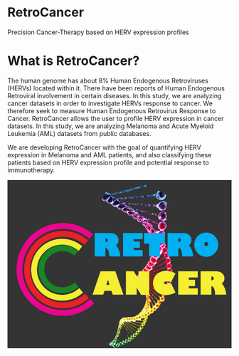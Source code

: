 # RetroCancer

Precision Cancer-Therapy based on HERV expression profiles

# What is RetroCancer?
The human genome has about 8% Human Endogenous Retroviruses (HERVs) located within it. There have been reports of Human Endogenous Retroviral involvement in certain diseases. In this study, we are analyzing cancer datasets in order to investigate HERVs response to cancer. We therefore seek to measure Human Endogenous Retrovirus Response to Cancer. RetroCancer allows the user to profile HERV expression in cancer datasets. In this study, we are analyzing Melanoma and Acute Myeloid Leukemia (AML) datasets from public databases.

We are developing RetroCancer with the goal of quantifying HERV expression in Melanoma and AML patients, and also classifying these patients based on HERV expression profile and potential response to immunotherapy.

![Logo](retrologo.tif)
